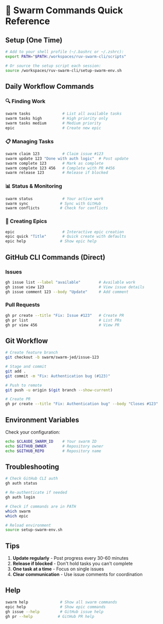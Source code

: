 # 🚀 Swarm Commands Quick Reference

## Setup (One Time)

```bash
# Add to your shell profile (~/.bashrc or ~/.zshrc):
export PATH="$PATH:/workspaces/ruv-swarm-cli/scripts"

# Or source the setup script each session:
source /workspaces/ruv-swarm-cli/setup-swarm-env.sh
```

## Daily Workflow Commands

### 🔍 Finding Work
```bash
swarm tasks              # List all available tasks
swarm tasks high         # High priority only
swarm tasks medium       # Medium priority
epic                     # Create new epic
```

### 📋 Managing Tasks
```bash
swarm claim 123          # Claim issue #123
swarm update 123 "Done with auth logic"  # Post update
swarm complete 123       # Mark as complete
swarm complete 123 456   # Complete with PR #456
swarm release 123        # Release if blocked
```

### 📊 Status & Monitoring
```bash
swarm status             # Your active work
swarm sync              # Sync with GitHub
swarm conflicts         # Check for conflicts
```

### 🎯 Creating Epics
```bash
epic                     # Interactive epic creation
epic quick "Title"       # Quick create with defaults
epic help               # Show epic help
```

## GitHub CLI Commands (Direct)

### Issues
```bash
gh issue list --label "available"        # Available work
gh issue view 123                        # View issue details
gh issue comment 123 --body "Update"     # Add comment
```

### Pull Requests
```bash
gh pr create --title "Fix: Issue #123"   # Create PR
gh pr list                               # List PRs
gh pr view 456                           # View PR
```

## Git Workflow

```bash
# Create feature branch
git checkout -b swarm/swarm-jed/issue-123

# Stage and commit
git add .
git commit -m "Fix: Authentication bug (#123)"

# Push to remote
git push -u origin $(git branch --show-current)

# Create PR
gh pr create --title "Fix: Authentication bug" --body "Closes #123"
```

## Environment Variables

Check your configuration:
```bash
echo $CLAUDE_SWARM_ID    # Your swarm ID
echo $GITHUB_OWNER       # Repository owner
echo $GITHUB_REPO        # Repository name
```

## Troubleshooting

```bash
# Check GitHub CLI auth
gh auth status

# Re-authenticate if needed
gh auth login

# Check if commands are in PATH
which swarm
which epic

# Reload environment
source setup-swarm-env.sh
```

## Tips

1. **Update regularly** - Post progress every 30-60 minutes
2. **Release if blocked** - Don't hold tasks you can't complete
3. **One task at a time** - Focus on single issues
4. **Clear communication** - Use issue comments for coordination

## Help

```bash
swarm help              # Show all swarm commands
epic help               # Show epic commands
gh issue --help         # GitHub issue help
gh pr --help           # GitHub PR help
```